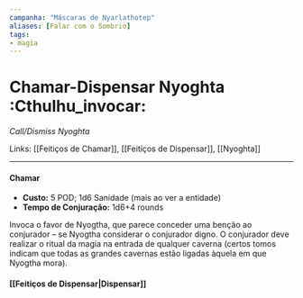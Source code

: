 ```yaml
---
campanha: "Máscaras de Nyarlathotep"
aliases: [Falar com o Sombrio]
tags: 
- magia
---
```


# Chamar-Dispensar Nyoghta :Cthulhu_invocar:
_Call/Dismiss Nyoghta_

Links: [[Feitiços de Chamar]], [[Feitiços de Dispensar]], [[Nyoghta]]

---
#### Chamar
-  **Custo:** 5 POD; 1d6 Sanidade (mais ao ver a entidade)
- **Tempo de Conjuração:** 1d6+4 rounds

Invoca o favor de Nyogtha, que parece conceder uma benção ao conjurador – se Nyogtha considerar o conjurador digno. O conjurador deve realizar o ritual da magia na entrada de qualquer caverna (certos tomos indicam que todas as grandes cavernas estão ligadas àquela em que Nyogtha mora).

#### [[Feitiços de Dispensar|Dispensar]]
